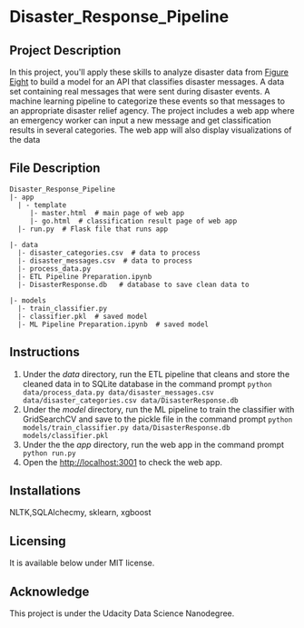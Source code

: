 # Disaster_Response_Pipeline
## Project Description

In this project, you'll apply these skills to analyze disaster data from [Figure Eight](https://www.figure-eight.com/) to build a model for an API that classifies disaster messages.
A data set containing real messages that were sent during disaster events. A machine learning pipeline to categorize these events so that messages to an appropriate disaster relief agency.
The project includes a web app where an emergency worker can input a new message and get classification results in several categories. The web app will also display visualizations of the data

## File Description

```
Disaster_Response_Pipeline
|- app
  | - template
     |- master.html  # main page of web app
     |- go.html  # classification result page of web app
  |- run.py  # Flask file that runs app

|- data
  |- disaster_categories.csv  # data to process 
  |- disaster_messages.csv  # data to process
  |- process_data.py
  |- ETL Pipeline Preparation.ipynb
  |- DisasterResponse.db   # database to save clean data to

|- models
  |- train_classifier.py
  |- classifier.pkl  # saved model
  |- ML Pipeline Preparation.ipynb  # saved model

```

## Instructions 

1. Under the _data_ directory, run the ETL pipeline that cleans and store the cleaned data in to SQLite database in the command prompt  ```python data/process_data.py data/disaster_messages.csv data/disaster_categories.csv data/DisasterResponse.db ```
2. Under the _model_ directory, run the ML pipeline to train the classifier with GridSearchCV and save to the pickle file in the command prompt  ``` python models/train_classifier.py data/DisasterResponse.db models/classifier.pkl ```
3. Under the the _app_ directory, run the web app in the command prompt ``` python run.py```
4. Open the [http://localhost:3001](http://localhost:3001) to check the web app.

## Installations

NLTK,SQLAlchecmy, sklearn, xgboost

## Licensing
It is available below under MIT license.

## Acknowledge
This project is under the Udacity Data Science Nanodegree.
